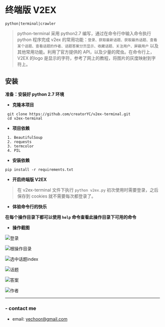 # 终端版 V2EX

`python|terminal|crawler`

> python-terminal 采用 python2.7 编写，通过在命令行中输入命令执行 python 程序完成 v2ex 的常用功能：`登录、获取最新话题、获取最热话题、查看某个话题、查看话题的作者、话题答案分页显示、收藏话题、关注用户、屏蔽用户` 以及其他常用功能。利用了官方提供的 API，以及少量的爬虫。在命令行上， V2EX 的logo 是显示的字符，参考了网上的教程，将图片的灰度映射到字符上。

## 安装
**准备：安装好 python 2.7 环境**

- **克隆本项目**

```
 git clone https://github.com/creatorYC/v2ex-terminal.git
 cd v2ex-terminal
```

- **项目依赖**

```
 1. BeautifulSoup
 2. requests
 3. termcolor
 4. PIL
```

- **安装依赖**

```
pip install -r requirements.txt
```

- **开启终端版 V2EX**

>在 v2ex-terminal 文件下执行 `python v2ex.py`
初次使用时需要登录，之后保存到 cookies 就不需要每次都登录了。

- **体验命令行的快乐**

**在每个操作目录下都可以使用 `help` 命令查看此操作目录下可用的命令**

- **操作截图**

![登录](https://github.com/creatorYC/v2ex-terminal/blob/master/images/start.PNG)

![根操作目录](https://github.com/creatorYC/v2ex-terminal/blob/master/images/TL.PNG)

![选中话题index](https://github.com/creatorYC/v2ex-terminal/blob/master/images/TL-idx.PNG)

![话题](https://github.com/creatorYC/v2ex-terminal/blob/master/images/topic.PNG)

![答案](https://github.com/creatorYC/v2ex-terminal/blob/master/images/answer.PNG)

![作者](https://github.com/creatorYC/v2ex-terminal/blob/master/images/author.PNG)

---------------
### - contact me
- email: <yechoor@gmail.com>



